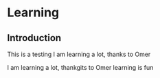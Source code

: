# Learning

## Introduction
This is a testing
I am learning a lot, thanks to Omer

I am learning a lot, thankgits to Omer
learning is fun